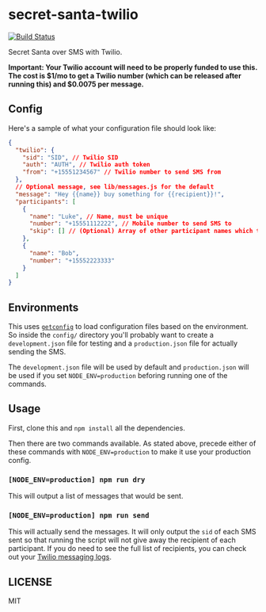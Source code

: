 # secret-santa-twilio

[![Build Status](https://img.shields.io/travis/lukekarrys/secret-santa-twilio/master.svg)](https://travis-ci.org/lukekarrys/secret-santa-twilio)

Secret Santa over SMS with Twilio.

**Important: Your Twilio account will need to be properly funded to use this. The cost is $1/mo to get a Twilio number (which can be released after running this) and $0.0075 per message.**


## Config

Here's a sample of what your configuration file should look like:

```json
{
  "twilio": {
    "sid": "SID", // Twilio SID
    "auth": "AUTH", // Twilio auth token
    "from": "+15551234567" // Twilio number to send SMS from
  },
  // Optional message, see lib/messages.js for the default
  "message": "Hey {{name}} buy something for {{recipient}}!",
  "participants": [
    {
      "name": "Luke", // Name, must be unique
      "number": "+15551112222", // Mobile number to send SMS to
      "skip": [] // (Optional) Array of other participant names which they cant be assigned
    },
    {
      "name": "Bob",
      "number": "+15552223333"
    }
  ]
}
```


## Environments

This uses [`getconfig`](https://www.npmjs.com/package/getconfig) to load configuration files based on the environment. So inside the `config/` directory you'll probably want to create a `development.json` file for testing and a `production.json` file for actually sending the SMS.

The `development.json` file will be used by default and `production.json` will be used if you set `NODE_ENV=production` beforing running one of the commands.


## Usage

First, clone this and `npm install` all the dependencies.

Then there are two commands available. As stated above, precede either of these commands with `NODE_ENV=production` to make it use your production config.

### `[NODE_ENV=production] npm run dry`

This will output a list of messages that would be sent.

### `[NODE_ENV=production] npm run send`

This will actually send the messages. It will only output the `sid` of each SMS sent so that running the script will not give away the recipient of each participant. If you do need to see the full list of recipients, you can check out your [Twilio messaging logs](https://www.twilio.com/user/account/messaging/logs).


## LICENSE

MIT
